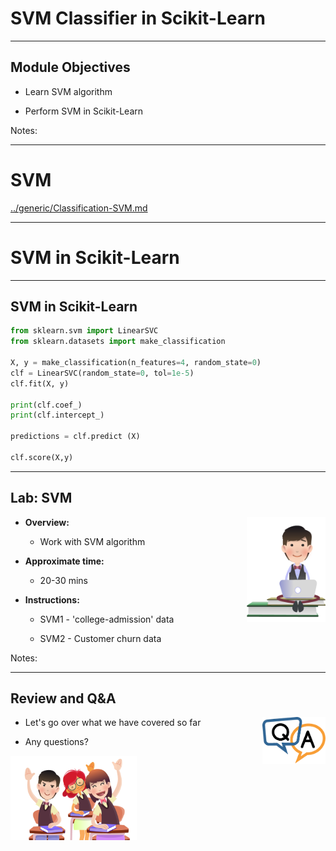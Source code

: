 # SVM Classifier in Scikit-Learn

---

## Module Objectives

* Learn SVM algorithm

* Perform SVM in Scikit-Learn

Notes:

---

# SVM

[../generic/Classification-SVM.md](../generic/Classification-SVM.md)

---

# SVM in Scikit-Learn

---

## SVM in Scikit-Learn

```python
from sklearn.svm import LinearSVC
from sklearn.datasets import make_classification

X, y = make_classification(n_features=4, random_state=0)
clf = LinearSVC(random_state=0, tol=1e-5)
clf.fit(X, y)

print(clf.coef_)
print(clf.intercept_)

predictions = clf.predict (X)

clf.score(X,y)

```
<!-- {"left" : 0.85, "top" : 2.55, "height" : 4.81, "width" : 12.1} -->

---

## Lab: SVM

<img src="../../assets/images/icons/individual-labs.png" style="width:25%;float:right;"/><!-- {"left" : 12.77, "top" : 1.33, "height" : 5.75, "width" : 4.31} -->

* **Overview:**
    - Work with SVM algorithm

* **Approximate time:**
    - 20-30 mins

* **Instructions:**

    - SVM1 - 'college-admission' data

    - SVM2 - Customer churn data

Notes:

---

## Review and Q&A

<img src="../../assets/images/icons/q-and-a-1.png" style="width:20%;float:right;" /><!-- {"left" : 13.07, "top" : 1.89, "height" : 2.69, "width" : 3.63} -->

* Let's go over what we have covered so far

* Any questions?

<img src="../../assets/images/icons/quiz-icon.png" style="width:40%;" /><!-- {"left" : 4.62, "top" : 4.8, "height" : 5.53, "width" : 8.31} -->
